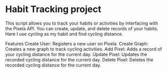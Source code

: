 # Habit Tracking project
This script allows you to track your habits or  activities by interfacing with the Pixela API. You can create, update, and delete records of your habits. Here I use cycling as my habit and find cycling  distance.

Features
Create User: Registers a new user on Pixela.
Create Graph: Creates a new graph to track cycling activities.
Add Pixel: Adds a record of your cycling distance for the current day.
Update Pixel: Updates the recorded cycling distance for the current day.
Delete Pixel: Deletes the recorded cycling distance for the current day.
